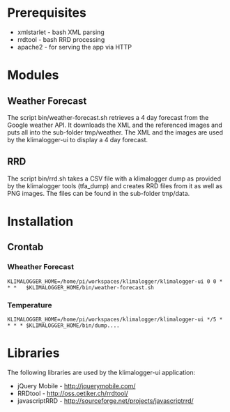# Prerequisites
* xmlstarlet - bash XML parsing
* rrdtool - bash RRD  processing
* apache2 - for serving the app via HTTP

# Modules
## Weather Forecast
The script bin/weather-forecast.sh retrieves a 4 day forecast from the Google
weather API. It downloads the XML and the referenced images and puts all into
the sub-folder tmp/weather. The XML and the images are used by the
klimalogger-ui to display a 4 day forecast.

## RRD
The script bin/rrd.sh takes a CSV file with a klimalogger dump as provided
by the klimalogger tools (tfa_dump) and creates RRD files from it as well as
PNG images. The files can be found in the sub-folder tmp/data.

# Installation
## Crontab

### Wheather Forecast
`KLIMALOGGER_HOME=/home/pi/workspaces/klimalogger/klimalogger-ui
0 0 * * *   $KLIMALOGGER_HOME/bin/weather-forecast.sh`

### Temperature
`KLIMALOGGER_HOME=/home/pi/workspaces/klimalogger/klimalogger-ui
*/5 * * * * $KLIMALOGGER_HOME/bin/dump....`

# Libraries
The following libraries are used by the klimalogger-ui application:
* jQuery Mobile - http://jquerymobile.com/
* RRDtool - http://oss.oetiker.ch/rrdtool/
* javascriptRRD - http://sourceforge.net/projects/javascriptrrd/

